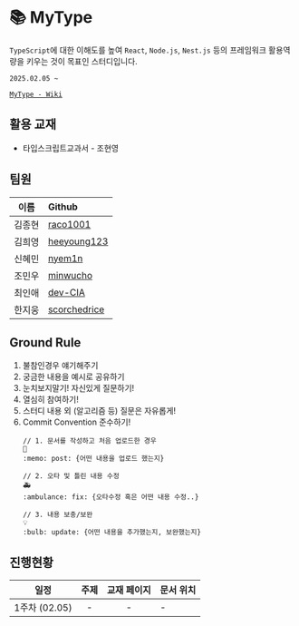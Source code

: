 # 📚 MyType

`TypeScript`에 대한 이해도를 높여 `React`, `Node.js`, `Nest.js` 등의 프레임워크 활용역량을 키우는 것이 목표인 스터디입니다.

`2025.02.05 ~`

[`MyType - Wiki`](https://github.com/scorchedrice/my-type/wiki)

## 활용 교재
- 타입스크립트교과서 - 조현영

## 팀원

| **이름** | **Github**                                      |
|:------:|:------------------------------------------------|
|  김종현   | [raco1001](https://github.com/raco1001/)        |
|  김희영   | [heeyoung123](https://github.com/heeyoung123)   |
|  신혜민   | [nyem1n](https://github.com/nyem1n)             |
|  조민우   | [minwucho](https://github.com/mauercho)         |
|  최인애   | [dev-CIA](https://github.com/dev-CIA)           |
|  한지웅   | [scorchedrice](https://github.com/scorchedrice) |

## Ground Rule

1. 불참인경우 얘기해주기
2. 궁금한 내용을 예시로 공유하기
3. 눈치보지말기! 자신있게 질문하기!
4. 열심히 참여하기!
5. 스터디 내용 외 (알고리즘 등) 질문은 자유롭게!
6. Commit Convention 준수하기!
    ```
    // 1. 문서를 작성하고 처음 업로드한 경우
    📝
    :memo: post: {어떤 내용을 업로드 했는지}
    
    // 2. 오타 및 틀린 내용 수정
    🚑
    :ambulance: fix: {오타수정 혹은 어떤 내용 수정..}
    
    // 3. 내용 보충/보완
    💡
    :bulb: update: {어떤 내용을 추가했는지, 보완했는지}
    ```
   
## 진행현황
|   **일정**    | **주제** | **교재 페이지** | **문서 위치** |
|:-----------:|:------:|:----------:|:----------|
| 1주차 (02.05) |   -    |     -      | -         |                         

